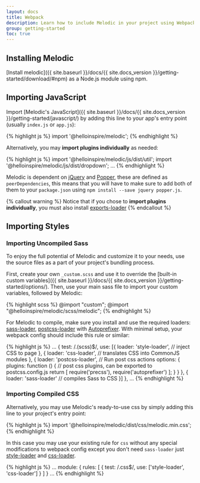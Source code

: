 ```yaml
---
layout: docs
title: Webpack
description: Learn how to include Melodic in your project using Webpack 3.
group: getting-started
toc: true
---
```


## Installing Melodic

[Install melodic]({{ site.baseurl }}/docs/{{ site.docs_version }}/getting-started/download/#npm) as a Node.js module using npm.

## Importing JavaScript

Import [Melodic's JavaScript]({{ site.baseurl }}/docs/{{ site.docs_version }}/getting-started/javascript/) by adding this line to your app's entry point (usually `index.js` or `app.js`):

{% highlight js %}
import '@helloinspire/melodic';
{% endhighlight %}

Alternatively, you may **import plugins individually** as needed:

{% highlight js %}
import '@helloinspire/melodic/js/dist/util';
import '@helloinspire/melodic/js/dist/dropdown';
...
{% endhighlight %}

Melodic is dependent on [jQuery](https://jquery.com/) and [Popper](https://popper.js.org/),
these are defined as `peerDependencies`, this means that you will have to make sure to add both of them
to your `package.json` using `npm install --save jquery popper.js`.

{% callout warning %}
Notice that if you chose to **import plugins individually**, you must also install [exports-loader](https://github.com/webpack-contrib/exports-loader)
{% endcallout %}

## Importing Styles

### Importing Uncompiled Sass

To enjoy the full potential of Melodic and customize it to your needs, use the source files as a part of your project's bundling process.

First, create your own `_custom.scss` and use it to override the [built-in custom variables]({{ site.baseurl }}/docs/{{ site.docs_version }}/getting-started/options/). Then, use your main sass file to import your custom variables, followed by Melodic:

{% highlight scss %}
@import "custom";
@import "@helloinspire/melodic/scss/melodic";
{% endhighlight %}

For Melodic to compile, make sure you install and use the required loaders: [sass-loader](https://github.com/webpack-contrib/sass-loader), [postcss-loader](https://github.com/postcss/postcss-loader) with [Autoprefixer](https://github.com/postcss/autoprefixer#webpack). With minimal setup, your webpack config should include this rule or similar:

{% highlight js %}
  ...
  {
    test: /\.(scss)$/,
    use: [{
      loader: 'style-loader', // inject CSS to page
    }, {
      loader: 'css-loader', // translates CSS into CommonJS modules
    }, {
      loader: 'postcss-loader', // Run post css actions
      options: {
        plugins: function () { // post css plugins, can be exported to postcss.config.js
          return [
            require('precss'),
            require('autoprefixer')
          ];
        }
      }
    }, {
      loader: 'sass-loader' // compiles Sass to CSS
    }]
  },
  ...
{% endhighlight %}

### Importing Compiled CSS

Alternatively, you may use Melodic's ready-to-use css by simply adding this line to your project's entry point:

{% highlight js %}
import '@helloinspire/melodic/dist/css/melodic.min.css';
{% endhighlight %}

In this case you may use your existing rule for `css` without any special modifications to webpack config except you don't need `sass-loader` just [style-loader](https://github.com/webpack-contrib/style-loader) and [css-loader](https://github.com/webpack-contrib/css-loader).

{% highlight js %}
  ...
  module: {
    rules: [
      {
        test: /\.css$/,
        use: ['style-loader', 'css-loader']
      }
    ]
  }
  ...
{% endhighlight %}
